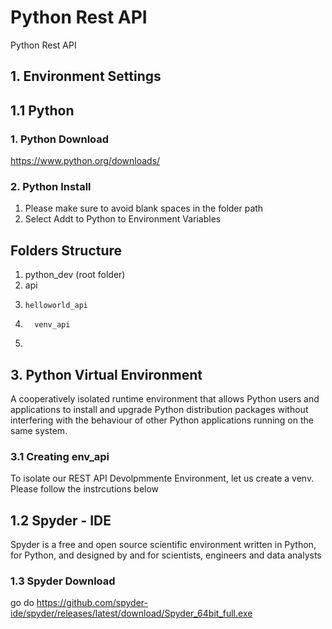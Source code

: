 # Python Rest API
Python Rest API

## 1. Environment Settings

## 1.1 Python 
### 1. Python Download
https://www.python.org/downloads/

### 2. Python Install
1. Please make sure to avoid blank spaces in the folder path
2. Select Addt to Python to Environment Variables

## Folders Structure
1. python_dev (root folder)
2.  api
3.     helloworld_api
4.       venv_api
5.  

## 3. Python Virtual Environment
A cooperatively isolated runtime environment that allows Python users and applications to install and upgrade Python distribution packages without interfering with the behaviour of other Python applications running on the same system.
### 3.1 Creating env_api
To isolate our REST API Devolpmmente Environment, let us create a venv. Please follow the instrcutions below

## 1.2 Spyder - IDE
Spyder is a free and open source scientific environment written in Python, for Python, and designed by and for scientists, engineers and data analysts

### 1.3 Spyder Download
go do https://github.com/spyder-ide/spyder/releases/latest/download/Spyder_64bit_full.exe
